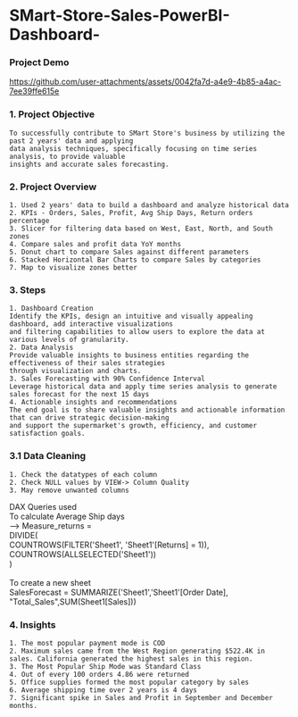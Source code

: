 # SMart-Store-Sales-PowerBI-Dashboard-

### Project Demo


https://github.com/user-attachments/assets/0042fa7d-a4e9-4b85-a4ac-7ee39ffe615e


### 1. Project Objective
	To successfully contribute to SMart Store's business by utilizing the past 2 years' data and applying
	data analysis techniques, specifically focusing on time series analysis, to provide valuable
	insights and accurate sales forecasting.

### 2. Project Overview
	1. Used 2 years' data to build a dashboard and analyze historical data
 	2. KPIs - Orders, Sales, Profit, Avg Ship Days, Return orders percentage
	3. Slicer for filtering data based on West, East, North, and South zones
	4. Compare sales and profit data YoY months
	5. Donut chart to compare Sales against different parameters
	6. Stacked Horizontal Bar Charts to compare Sales by categories
	7. Map to visualize zones better

### 3. Steps
	1. Dashboard Creation
	Identify the KPIs, design an intuitive and visually appealing dashboard, add interactive visualizations
	and filtering capabilities to allow users to explore the data at various levels of granularity.
	2. Data Analysis
	Provide valuable insights to business entities regarding the effectiveness of their sales strategies 
	through visualization and charts.
	3. Sales Forecasting with 90% Confidence Interval
	Leverage historical data and apply time series analysis to generate sales forecast for the next 15 days
	4. Actionable insights and recommendations
	The end goal is to share valuable insights and actionable information that can drive strategic decision-making
	and support the supermarket's growth, efficiency, and customer satisfaction goals.

### 3.1 Data Cleaning
	1. Check the datatypes of each column
	2. Check NULL values by VIEW-> Column Quality
	3. May remove unwanted columns
DAX Queries used <br/> 
	To calculate Average Ship days <br/> 
	--> Measure_returns = <br/> 
	DIVIDE( <br/> 
    	COUNTROWS(FILTER('Sheet1', 'Sheet1'[Returns] = 1)), <br/> 
    	COUNTROWS(ALLSELECTED('Sheet1')) <br/> 
	) <br/> <br/> 
 	To create a new sheet <br/> 
  	SalesForecast = SUMMARIZE('Sheet1','Sheet1'[Order Date], "Total_Sales",SUM(Sheet1[Sales])) <br/> 

### 4. Insights
	1. The most popular payment mode is COD
	2. Maximum sales came from the West Region generating $522.4K in sales. California generated the highest sales in this region.
	3. The Most Popular Ship Mode was Standard Class
	4. Out of every 100 orders 4.86 were returned
	5. Office supplies formed the most popular category by sales
	6. Average shipping time over 2 years is 4 days
	7. Significant spike in Sales and Profit in September and December months.
